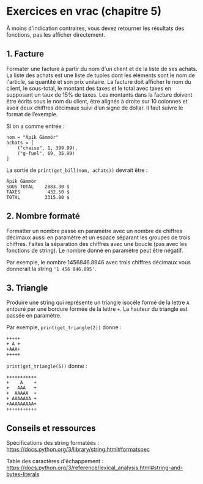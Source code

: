# Exercices en vrac (chapitre 5)

À moins d'indication contraires, vous devez retourner les résultats des fonctions, pas les afficher directement.

## 1. Facture

Formater une facture à partir du nom d'un client et de la liste de ses achats. La liste des achats est une liste de tuples dont les éléments sont le nom de l'article, sa quantité et son prix unitaire. La facture doit afficher le nom du client, le sous-total, le montant des taxes et le total avec taxes en supposant un taux de 15% de taxes. Les montants dans la facture doivent être écrits sous le nom du client, être alignés à droite sur 10 colonnes et avoir deux chiffres décimaux suivi d’un signe de dollar. Il faut suivre le format de l’exemple.

Si on a comme entrée :
```
nom = "Äpik Gämmör"
achats = [
    ("chaise", 1, 399.99),
    ("g-fuel", 69, 35.99)
]
```
La sortie de `print(get_bill(nom, achats))` devrait être :
```
Äpik Gämmör
SOUS TOTAL    2883.30 $
TAXES          432.50 $
TOTAL         3315.80 $
```

## 2. Nombre formaté

Formatter un nombre passé en paramètre avec un nombre de chiffres décimaux aussi en paramètre et un espace séparant les groupes de trois chiffres. Faites la séparation des chiffres avec une boucle (pas avec les fonctions de string). Le nombre donné en paramètre peut être négatif.

Par exemple, le nombre 1456846.8946 avec trois chiffres décimaux vous donnerait la string `'1 456 846.895'`.

## 3. Triangle

Produire une string qui représente un triangle isocèle formé de la lettre `A` entouré par une bordure formée de la lettre `+`. La hauteur du triangle est passée en paramètre.

Par exemple, `print(get_triangle(2))` donne :
```
+++++
+ A +
+AAA+
+++++
```
`print(get_triangle(5))` donne :
```
+++++++++++
+    A    +
+   AAA   +
+  AAAAA  +
+ AAAAAAA +
+AAAAAAAAA+
+++++++++++
```

## Conseils et ressources

Spécifications des string formatées : https://docs.python.org/3/library/string.html#formatspec

Table des caractères d'échappement : https://docs.python.org/3/reference/lexical_analysis.html#string-and-bytes-literals
